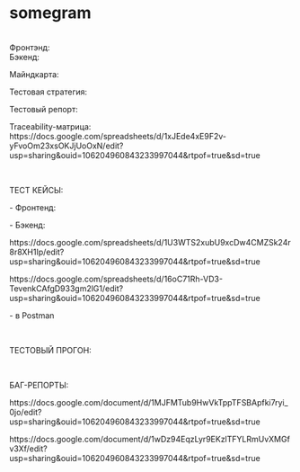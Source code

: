 # somegram
<br />
Фронтэнд: 
<br />
Бэкенд:  

 <br />
 
<p> Майндкарта:   </p>
<p> Тестовая стратегия:  </p>
<p> Тестовый репорт:  </p>
<p> Traceability-матрица: https://docs.google.com/spreadsheets/d/1xJEde4xE9F2v-yFvoOm23xsOKJjUoOxN/edit?usp=sharing&ouid=106204960843233997044&rtpof=true&sd=true </p>
<br />

ТЕСТ КЕЙСЫ:
<p> - Фронтенд:</p>
  <p> </p>
<p>  </p>
<p> - Бэкенд:</p>
  <p>https://docs.google.com/spreadsheets/d/1U3WTS2xubU9xcDw4CMZSk24r8r8XH1Ip/edit?usp=sharing&ouid=106204960843233997044&rtpof=true&sd=true </p>
<p> https://docs.google.com/spreadsheets/d/16oC71Rh-VD3-TevenkCAfgD933gm2lG1/edit?usp=sharing&ouid=106204960843233997044&rtpof=true&sd=true </p>
<p> - в Postman</p>
<p> </p>
<p>  </p>
<p>  </p>
<br />

<p> ТЕСТОВЫЙ ПРОГОН:  </p>
<br/>

БАГ-РЕПОРТЫ:
<p> https://docs.google.com/document/d/1MJFMTub9HwVkTppTFSBApfki7ryi_0jo/edit?usp=sharing&ouid=106204960843233997044&rtpof=true&sd=true </p>
<p> https://docs.google.com/document/d/1wDz94EqzLyr9EKzlTFYLRmUvXMGfv3Xf/edit?usp=sharing&ouid=106204960843233997044&rtpof=true&sd=true </p>
<br/>


